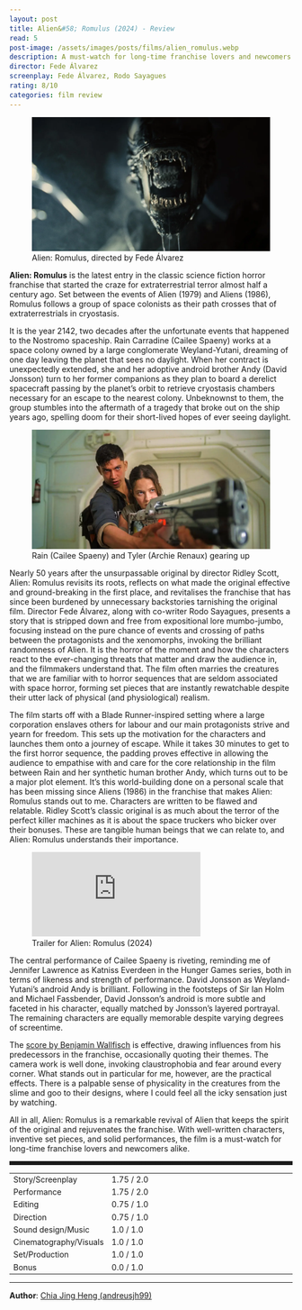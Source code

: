 ```yaml
---
layout: post
title: Alien&#58; Romulus (2024) - Review
read: 5
post-image: /assets/images/posts/films/alien_romulus.webp
description: A must-watch for long-time franchise lovers and newcomers alike
director: Fede Álvarez
screenplay: Fede Álvarez, Rodo Sayagues
rating: 8/10
categories: film review
---
```


<figure class="film">
  <img src="/assets/images/posts/films/alien_romulus.webp" alt="Alien: Romulus movie still">
  <figcaption><i class="fa-solid fa-film"></i> Alien: Romulus, directed by Fede Álvarez</figcaption>
</figure>

**Alien: Romulus** is the latest entry in the classic science fiction horror franchise that started the craze for extraterrestrial terror almost half a century ago. Set between the events of Alien (1979) and Aliens (1986), Romulus follows a group of space colonists as their path crosses that of extraterrestrials in cryostasis.

It is the year 2142, two decades after the unfortunate events that happened to the Nostromo spaceship. Rain Carradine (Cailee Spaeny) works at a space colony owned by a large conglomerate Weyland-Yutani, dreaming of one day leaving the planet that sees no daylight. When her contract is unexpectedly extended, she and her adoptive android brother Andy (David Jonsson) turn to her former companions as they plan to board a derelict spacecraft passing by the planet’s orbit to retrieve cryostasis chambers necessary for an escape to the nearest colony. Unbeknownst to them, the group stumbles into the aftermath of a tragedy that broke out on the ship years ago, spelling doom for their short-lived hopes of ever seeing daylight.

<figure class="film">
  <img src="/assets/images/posts/films/alien_romulus_2.webp" alt="Alien: Romulus movie still">
  <figcaption><i class="fa-solid fa-film"></i> Rain (Cailee Spaeny) and Tyler (Archie Renaux) gearing up</figcaption>
</figure>

Nearly 50 years after the unsurpassable original by director Ridley Scott, Alien: Romulus revisits its roots, reflects on what made the original effective and ground-breaking in the first place, and revitalises the franchise that has since been burdened by unnecessary backstories tarnishing the original film. Director Fede Álvarez, along with co-writer Rodo Sayagues, presents a story that is stripped down and free from expositional lore mumbo-jumbo, focusing instead on the pure chance of events and crossing of paths between the protagonists and the xenomorphs, invoking the brilliant randomness of Alien. It is the horror of the moment and how the characters react to the ever-changing threats that matter and draw the audience in, and the filmmakers understand that. The film often marries the creatures that we are familiar with to horror sequences that are seldom associated with space horror, forming set pieces that are instantly rewatchable despite their utter lack of physical (and physiological) realism.

The film starts off with a Blade Runner-inspired setting where a large corporation enslaves others for labour and our main protagonists strive and yearn for freedom. This sets up the motivation for the characters and launches them onto a journey of escape. While it takes 30 minutes to get to the first horror sequence, the padding proves effective in allowing the audience to empathise with and care for the core relationship in the film between Rain and her synthetic human brother Andy, which turns out to be a major plot element. It’s this world-building done on a personal scale that has been missing since Aliens (1986) in the franchise that makes Alien: Romulus stands out to me. Characters are written to be flawed and relatable. Ridley Scott’s classic original is as much about the terror of the perfect killer machines as it is about the space truckers who bicker over their bonuses. These are tangible human beings that we can relate to, and Alien: Romulus understands their importance.

<div class="film-trailer">
<figure>
  <iframe src="https://www.youtube.com/embed/GTNMt84KT0k" title="YouTube video player" frameborder="0" allow="accelerometer; autoplay; clipboard-write; encrypted-media; gyroscope; picture-in-picture; web-share" allowfullscreen></iframe>
  <figcaption><i class="fa-brands fa-youtube"></i> Trailer for Alien: Romulus (2024)</figcaption>
</figure>
</div>

The central performance of Cailee Spaeny is riveting, reminding me of Jennifer Lawrence as Katniss Everdeen in the Hunger Games series, both in terms of likeness and strength of performance. David Jonsson as Weyland-Yutani’s android Andy is brilliant. Following in the footsteps of Sir Ian Holm and Michael Fassbender, David Jonsson’s android is more subtle and faceted in his character, equally matched by Jonsson’s layered portrayal. The remaining characters are equally memorable despite varying degrees of screentime.

The <a href="https://open.spotify.com/album/3ATIqlNEKrhahipc3NiBqt?si=2MbSaaz3RmKDt3EcB09v9g" target="_blank">score by Benjamin Wallfisch</a> is effective, drawing influences from his predecessors in the franchise, occasionally quoting their themes. The camera work is well done, invoking claustrophobia and fear around every corner. What stands out in particular for me, however, are the practical effects. There is a palpable sense of physicality in the creatures from the slime and goo to their designs, where I could feel all the icky sensation just by watching.

All in all, Alien: Romulus is a remarkable revival of Alien that keeps the spirit of the original and rejuvenates the franchise. With well-written characters, inventive set pieces, and solid performances, the film is a must-watch for long-time franchise lovers and newcomers alike.

<hr style="border-style: dashed">

<table class="table table-sm table-striped table-hover">
  <colgroup>
    <col style="width: 30%;">
    <col style="width: 70%;">
  </colgroup>

  <tbody>
    <tr>
      <td>Story/Screenplay</td>
      <td>1.75 / 2.0</td>
    </tr>
    <tr>
      <td>Performance</td>
      <td>1.75 / 2.0</td>
    </tr>
    <tr>
      <td>Editing</td>
      <td>0.75 / 1.0</td>
    </tr>
    <tr>
      <td>Direction</td>
      <td>0.75 / 1.0</td>
    </tr>
    <tr>
      <td>Sound design/Music</td>
      <td>1.0 / 1.0</td>
    </tr>
    <tr>
      <td>Cinematography/Visuals</td>
      <td>1.0 / 1.0</td>
    </tr>
    <tr>
      <td>Set/Production</td>
      <td>1.0 / 1.0</td>
    </tr>
    <tr>
      <td>Bonus</td>
      <td>0.0 / 1.0</td>
    </tr>
  </tbody>
</table>

---

**Author**: <a href="https://github.com/andreusjh99" target="_blank">Chia Jing Heng (andreusjh99)</a>